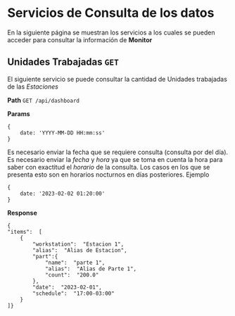 


# Servicios de Consulta de los datos

En la siguiente página se muestran los servicios a los cuales se pueden acceder para consultar la información de **Monitor**

## Unidades Trabajadas `GET`
El siguiente servicio se puede consultar la cantidad de Unidades trabajadas de las _Estaciones_

**Path**
`GET /api/dashboard`

**Params**
```
{
	date: 'YYYY-MM-DD HH:mm:ss'
}
```
Es necesario enviar la fecha que se requiere consulta (consulta por del día). Es necesario enviar la *fecha* y *hora* ya que se toma en cuenta la hora para saber con exactitud el *horario* de la consulta. Los casos en los que se presenta esto son en horarios nocturnos en días posteriores. Ejemplo

```
{
	date: '2023-02-02 01:20:00'
}
```
**Response**

    {
	"items":  [
		{
			"workstation":  "Estacion 1",
			"alias":  "Alias de Estacion",
			"part":{
				"name":  "parte 1",
				"alias":  "Alias de Parte 1",
				"count":  "200.0"
			},
			"date":  "2023-02-01",
			"schedule":  "17:00-03:00"
		}
	]}





<!--stackedit_data:
eyJoaXN0b3J5IjpbLTE5MTkwODA1MTEsMTAzMDYxMjMzOV19
-->